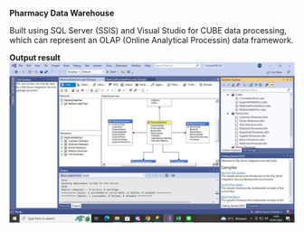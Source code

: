 **Pharmacy Data Warehouse**  

Built using SQL Server (SSIS) and Visual Studio for CUBE data processing, which can represent an OLAP (Online Analytical Processin) data framework.

**Output result**
![Star-schema in visual studio](Output%20cube%20with%20star%20schema.png)
